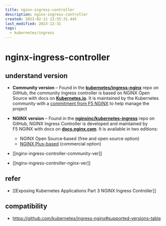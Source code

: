 ```yaml
---
title: nginx-ingress-controller
description: nginx-ingress-controller
created: 2023-02-11 13:55:31.445
last_modified: 2023-12-31
tags:
  - kubernetes/ingress
---
```


# nginx-ingress-controller

## understand version

-   **Community version** – Found in the [**kubernetes/ingress-nginx**](https://github.com/kubernetes/ingress-nginx) repo on GitHub, the community Ingress controller is based on NGINX Open Source with docs on [**Kubernetes.io**](https://kubernetes.github.io/ingress-nginx/). It is maintained by the Kubernetes community with a [commitment from F5 NGINX](https://www.nginx.com/blog/nginx-sprint-2-0-clear-vision-fresh-code-new-commitments-to-open-source/#resources-for-kubernetes) to help manage the project

-   **NGINX version** – Found in the [**nginxinc/kubernetes-ingress**](https://github.com/nginxinc/kubernetes-ingress) repo on GitHub, NGINX Ingress Controller is developed and maintained by F5 NGINX with docs on [**docs.nginx.com**](https://docs.nginx.com/nginx-ingress-controller/). It is available in two editions:
    -   NGINX Open Source‑based (free and open source option)
    -   [NGINX Plus-based](https://www.nginx.com/products/nginx-ingress-controller/) (commercial option)

- [[nginx-ingress-controller-community-ver]] 
- [[nginx-ingress-controller-nginx-ver]]

## refer

- [[Exposing Kubernetes Applications Part 3 NGINX Ingress Controller]] 

## compatibility

- https://github.com/kubernetes/ingress-nginx#supported-versions-table


